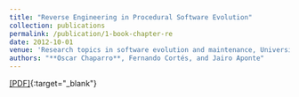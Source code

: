 ```yaml
---
title: "Reverse Engineering in Procedural Software Evolution"
collection: publications
permalink: /publication/1-book-chapter-re
date: 2012-10-01
venue: 'Research topics in software evolution and maintenance, Universidad Nacional de Colombia'
authors: "**Oscar Chaparro**, Fernando Cortés, and Jairo Aponte"
---
```

[[PDF]](https://books.google.com/books/about/Research_topics_in_software_evolution_an.html?id=KW5B8y0OWWEC){:target="_blank"}
